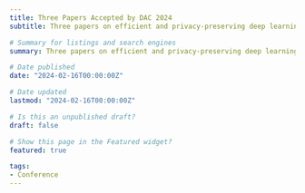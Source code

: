 ```yaml
---
title: Three Papers Accepted by DAC 2024
subtitle: Three papers on efficient and privacy-preserving deep learning are accpeted by DAC'2024.

# Summary for listings and search engines
summary: Three papers on efficient and privacy-preserving deep learning are accepted by DAC'2023 as regular papers, includin "Alchemist&#58; A Unified Accelerator Architecture for Cross-Scheme Fully Homomorphic Encryption", "FastQuery&#58; Communication-efficient Embedding Table Query for Private LLMs inference", and "MoteNN&#58; Memory Optimization via Fine-grained Scheduling for Deep Neural Networks on Tiny Devices".

# Date published
date: "2024-02-16T00:00:00Z"

# Date updated
lastmod: "2024-02-16T00:00:00Z"

# Is this an unpublished draft?
draft: false

# Show this page in the Featured widget?
featured: true

tags:
- Conference
---
```


